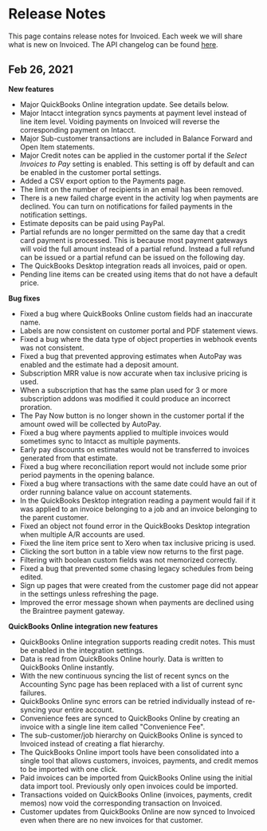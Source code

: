 # Release Notes

This page contains release notes for Invoiced. Each week we will share what is new on Invoiced. The API changelog can be found [here](https://github.com/Invoiced/api/blob/master/CHANGELOG.md).

## Feb 26, 2021
**New features**
- <span class="label label-success">Major</span> QuickBooks Online integration update. See details below.
- <span class="label label-success">Major</span> Intacct integration syncs payments at payment level instead of line item level. Voiding payments on Invoiced will reverse the corresponding payment on Intacct.
- <span class="label label-success">Major</span> Sub-customer transactions are included in Balance Forward and Open Item statements.
- <span class="label label-success">Major</span> Credit notes can be applied in the customer portal if the *Select Invoices to Pay* setting is enabled. This setting is off by default and can be enabled in the customer portal settings.
- Added a CSV export option to the Payments page.
- The limit on the number of recipients in an email has been removed.
- There is a new failed charge event in the activity log when payments are declined. You can turn on notifications for failed payments in the notification settings.
- Estimate deposits can be paid using PayPal.
- Partial refunds are no longer permitted on the same day that a credit card payment is processed. This is because most payment gateways will void the full amount instead of a partial refund. Instead a full refund can be issued or a partial refund can be issued on the following day.
- The QuickBooks Desktop integration reads all invoices, paid or open.
- Pending line items can be created using items that do not have a default price.

**Bug fixes**
- Fixed a bug where QuickBooks Online custom fields had an inaccurate name.
- Labels are now consistent on customer portal and PDF statement views.
- Fixed a bug where the data type of object properties in webhook events was not consistent.
- Fixed a bug that prevented approving estimates when AutoPay was enabled and the estimate had a deposit amount.
- Subscription MRR value is now accurate when tax inclusive pricing is used.
- When a subscription that has the same plan used for 3 or more subscription addons was modified it could produce an incorrect proration.
- The Pay Now button is no longer shown in the customer portal if the amount owed will be collected by AutoPay.
- Fixed a bug where payments applied to multiple invoices would sometimes sync to Intacct as multiple payments.
- Early pay discounts on estimates would not be transferred to invoices generated from that estimate.
- Fixed a bug where reconciliation report would not include some prior period payments in the opening balance.
- Fixed a bug where transactions with the same date could have an out of order running balance value on account statements.
- In the QuickBooks Desktop integration reading a payment would fail if it was applied to an invoice belonging to a job and an invoice belonging to the parent customer.
- Fixed an object not found error in the QuickBooks Desktop integration when multiple A/R accounts are used.
- Fixed the line item price sent to Xero when tax inclusive pricing is used.
- Clicking the sort button in a table view now returns to the first page.
- Filtering with boolean custom fields was not memorized correctly.
- Fixed a bug that prevented some chasing legacy schedules from being edited.
- Sign up pages that were created from the customer page did not appear in the settings unless refreshing the page.
- Improved the error message shown when payments are declined using the Braintree payment gateway.

**QuickBooks Online integration new features**
- QuickBooks Online integration supports reading credit notes. This must be enabled in the integration settings.
- Data is read from QuickBooks Online hourly. Data is written to QuickBooks Online instantly.
- With the new continuous syncing the list of recent syncs on the Accounting Sync page has been replaced with a list of current sync failures.
- QuickBooks Online sync errors can be retried individually instead of re-syncing your entire account.
- Convenience fees are synced to QuickBooks Online by creating an invoice with a single line item called "Convenience Fee".
- The sub-customer/job hierarchy on QuickBooks Online is synced to Invoiced instead of creating a flat hierarchy.
- The QuickBooks Online import tools have been consolidated into a single tool that allows customers, invoices, payments, and credit memos to be imported with one click.
- Paid invoices can be imported from QuickBooks Online using the initial data import tool. Previously only open invoices could be imported.
- Transactions voided on QuickBooks Online (invoices, payments, credit memos) now void the corresponding transaction on Invoiced.
- Customer updates from QuickBooks Online are now synced to Invoiced even when there are no new invoices for that customer.
